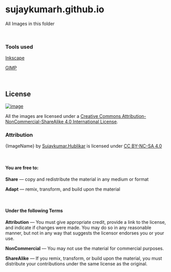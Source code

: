 # sujaykumarh.github.io

All Images in this folder

<br>

### Tools used

[Inkscape](https://inkscape.org/)

[GIMP](https://gimp.org/)

<br>


## License

[![image](https://i.creativecommons.org/l/by-nc-sa/4.0/88x31.png)](http://creativecommons.org/licenses/by-nc-sa/4.0/)

All the images are licensed under a [Creative Commons Attribution-NonCommercial-ShareAlike 4.0 International License](http://creativecommons.org/licenses/by-nc-sa/4.0/).


### Attribution

{ImageName} by [Sujaykumar.Hublikar](https://sujaykumarh.github.io/) is licensed under [CC BY-NC-SA 4.0](https://creativecommons.org/licenses/by-nc-sa/4.0)

<br>

#### You are free to:

<b>Share</b> — copy and redistribute the material in any medium or format 

<b>Adapt</b> — remix, transform, and build upon the material 

<br>

#### Under the following Terms

<b>Attribution</b> — You must give appropriate credit, provide a link to the license, and indicate if changes were made. You may do so in any reasonable manner, but not in any way that suggests the licensor endorses you or your use. 

<b>NonCommercial</b> — You may not use the material for commercial purposes.

<b>ShareAlike</b> — If you remix, transform, or build upon the material, you must distribute your contributions under the same license as the original. 

